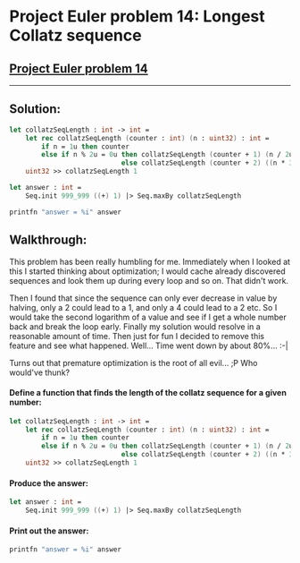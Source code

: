 # Project Euler problem 14: Longest Collatz sequence
[Project Euler problem 14](https://projecteuler.net/problem=14)
---
___
## Solution:
```fsharp
let collatzSeqLength : int -> int =
    let rec collatzSeqLength (counter : int) (n : uint32) : int =
        if n = 1u then counter
        else if n % 2u = 0u then collatzSeqLength (counter + 1) (n / 2u)
                            else collatzSeqLength (counter + 2) ((n * 3u + 1u) / 2u)
    uint32 >> collatzSeqLength 1

let answer : int =
    Seq.init 999_999 ((+) 1) |> Seq.maxBy collatzSeqLength

printfn "answer = %i" answer
```

## Walkthrough:
This problem has been really humbling for me. Immediately when I looked at this I started thinking about optimization; I would cache already discovered sequences and look them up during every loop and so on. That didn't work.

Then I found that since the sequence can only ever decrease in value by halving, only a 2 could lead to a 1, and only a 4 could lead to a 2 etc. So I would take the second logarithm of a value and see if I get a whole number back and break the loop early. Finally my solution would resolve in a reasonable amount of time. Then just for fun I decided to remove this feature and see what happened. Well... Time went down by about 80%... :-|

Turns out that premature optimization is the root of all evil... ;P Who would've thunk?

#### Define a function that finds the length of the collatz sequence for a given number:
```fsharp
let collatzSeqLength : int -> int =
    let rec collatzSeqLength (counter : int) (n : uint32) : int =
        if n = 1u then counter
        else if n % 2u = 0u then collatzSeqLength (counter + 1) (n / 2u)
                            else collatzSeqLength (counter + 2) ((n * 3u + 1u) / 2u)
    uint32 >> collatzSeqLength 1
```

#### Produce the answer:
```fsharp
let answer : int =
    Seq.init 999_999 ((+) 1) |> Seq.maxBy collatzSeqLength
```

#### Print out the answer:
```fsharp
printfn "answer = %i" answer
```
